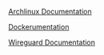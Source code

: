 [Archlinux Documentation](/Archlinux_Documentation)

[Dockerumentation](/Docker_Documentation)

[Wireguard Documentation](/Wireguard_Documentation)
